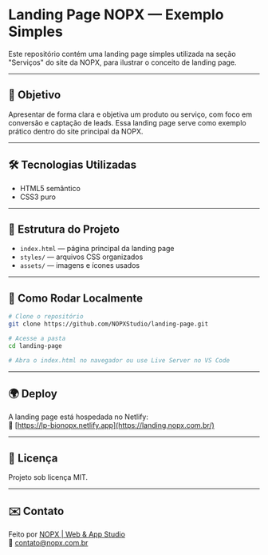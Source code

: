# Landing Page NOPX — Exemplo Simples

Este repositório contém uma landing page simples utilizada na seção "Serviços" do site da NOPX, para ilustrar o conceito de landing page.

---

## 🚀 Objetivo

Apresentar de forma clara e objetiva um produto ou serviço, com foco em conversão e captação de leads. Essa landing page serve como exemplo prático dentro do site principal da NOPX.

---

## 🛠 Tecnologias Utilizadas

- HTML5 semântico  
- CSS3 puro  

---

## 📁 Estrutura do Projeto

- `index.html` — página principal da landing page  
- `styles/` — arquivos CSS organizados  
- `assets/` — imagens e ícones usados  

---

## 🚀 Como Rodar Localmente

```bash
# Clone o repositório
git clone https://github.com/NOPXStudio/landing-page.git

# Acesse a pasta
cd landing-page

# Abra o index.html no navegador ou use Live Server no VS Code
```

---

## 🌍 Deploy

A landing page está hospedada no Netlify:  
🔗 [https://lp-bionopx.netlify.app](https://landing.nopx.com.br/)

---

## 📖 Licença

Projeto sob licença MIT.

---

## ✉️ Contato

Feito por [NOPX | Web & App Studio](https://nopx.com.br)  
📩 contato@nopx.com.br
